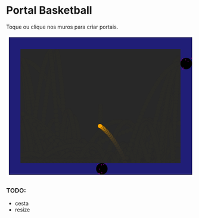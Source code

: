 # Portal Basketball
Toque ou clique nos muros para criar portais.  

![alt text](https://github.com/abac-axi/portals/blob/main/game.png?raw=true)


### TODO:
- cesta
- resize